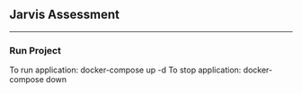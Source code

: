 ## Jarvis Assessment

---

### Run Project

To run application: docker-compose up -d
To stop application: docker-compose down